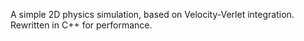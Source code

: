 A simple 2D physics simulation, based on Velocity-Verlet integration.
Rewritten in C++ for performance.
